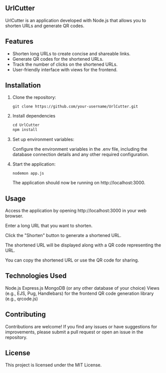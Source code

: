 ## UrlCutter

UrlCutter is an application developed with Node.js that allows you to shorten URLs and generate QR codes.

## Features

- Shorten long URLs to create concise and shareable links.
- Generate QR codes for the shortened URLs.
- Track the number of clicks on the shortened URLs.
- User-friendly interface with views for the frontend.

## Installation

1. Clone the repository:

   ```shell
   git clone https://github.com/your-username/UrlCutter.git

2. Install dependencies

   ```javascript
   cd UrlCutter
   npm install
   ```
3. Set up environment variables:

   Configure the environment variables in the .env file, including the database connection details and any other required configuration.
   
5. Start the application:
   ```
   nodemon app.js
   ```
   The application should now be running on http://localhost:3000.

## Usage
Access the application by opening http://localhost:3000 in your web browser.

Enter a long URL that you want to shorten.

Click the "Shorten" button to generate a shortened URL.

The shortened URL will be displayed along with a QR code representing the URL.

You can copy the shortened URL or use the QR code for sharing.

## Technologies Used
Node.js
Express.js
MongoDB (or any other database of your choice)
Views (e.g., EJS, Pug, Handlebars) for the frontend
QR code generation library (e.g., qrcode.js)

## Contributing
Contributions are welcome! If you find any issues or have suggestions for improvements, please submit a pull request or open an issue in the repository.

## License
This project is licensed under the MIT License.

